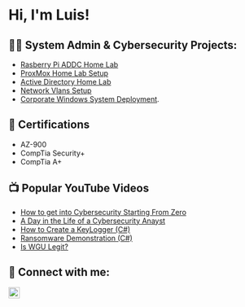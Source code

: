 <h1>Hi, I'm Luis! 

<h2>👨‍💻 System Admin & Cybersecurity Projects:</h2>

- [Rasberry Pi ADDC Home Lab](https://github.com/aguirluis/RaspberryADDC/tree/main)
- [ProxMox Home Lab Setup](https://github.com/aguirluis/ActiveDirectoryLab)
- [Active Directory Home Lab](https://github.com/aguirluis/ActiveDirectoryLab)
- [Network Vlans Setup](https://github.com/aguirluis/ActiveDirectoryLab)
- [Corporate Windows System Deployment](https://github.com/aguirluis/ActiveDirectoryLab).
  
<h2>📄 Certifications</h2>

- AZ-900
- CompTia Security+
- CompTia A+





<h2>📺 Popular YouTube Videos</h2>

- [How to get into Cybersecurity Starting From Zero](https://www.youtube.com/watch?v=a83ASGn_V_s)
- [A Day in the Life of a Cybersecurity Anayst](https://www.youtube.com/watch?v=uHy3oM7NnoU)
- [How to Create a KeyLogger (C#)](https://www.youtube.com/watch?v=N-L9hklSlNk)
- [Ransomware Demonstration (C#)](https://www.youtube.com/watch?v=OfvdQeh79s0)
- [Is WGU Legit?](https://www.youtube.com/watch?v=E2MwRWxDBkA)

<h2> 🤳 Connect with me:</h2>


[<img align="left" alt="aguirluis | LinkedIn" width="22px" src="https://cdn.jsdelivr.net/npm/simple-icons@v3/icons/linkedin.svg" />][linkedin]



[linkedin]: https://www.linkedin.com/in/luis-aguirre01/

<!--
**joshmadakor1/joshmadakor1** is a ✨ _special_ ✨ repository because its `README.md` (this file) appears on your GitHub profile.

Here are some ideas to get you started:

- 🔭 I’m currently working on ...
- 🌱 I’m currently learning ...
- 👯 I’m looking to collaborate on ...
- 🤔 I’m looking for help with ...
- 💬 Ask me about ...
- 📫 How to reach me: ...
- 😄 Pronouns: ...
- ⚡ Fun fact: ...
-->
